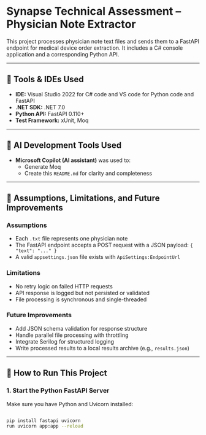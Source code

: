 # Synapse Technical Assessment – Physician Note Extractor

This project processes physician note text files and sends them to a FastAPI endpoint for medical device order extraction. It includes a C# console application and a corresponding Python API.

---

## 🧰 Tools & IDEs Used

- **IDE:** Visual Studio 2022 for C# code and VS code for Python code and FastAPI
- **.NET SDK:** .NET 7.0
- **Python API:** FastAPI 0.110+
- **Test Framework:** xUnit, Moq

---

## 🤖 AI Development Tools Used

- **Microsoft Copilot (AI assistant)** was used to:
  - Generate Moq
  - Create this `README.md` for clarity and completeness
---

## 📝 Assumptions, Limitations, and Future Improvements

### Assumptions

- Each `.txt` file represents one physician note
- The FastAPI endpoint accepts a POST request with a JSON payload: `{ "text": "..." }`
- A valid `appsettings.json` file exists with `ApiSettings:EndpointUrl`

### Limitations

- No retry logic on failed HTTP requests
- API response is logged but not persisted or validated
- File processing is synchronous and single-threaded

### Future Improvements

- Add JSON schema validation for response structure
- Handle parallel file processing with throttling
- Integrate Serilog for structured logging
- Write processed results to a local results archive (e.g., `results.json`)

---

## 🚀 How to Run This Project

### 1. Start the Python FastAPI Server

Make sure you have Python and Uvicorn installed:

```bash or vs code terminal

pip install fastapi uvicorn
run uvicorn app:app --reload 

